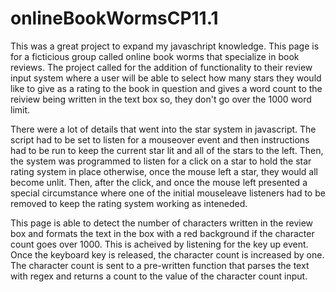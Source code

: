 # onlineBookWormsCP11.1

This was a great project to expand my javaschript knowledge.  This page is for a ficticious group called online book worms that specialize in book reviews.  The project called for the addition of functionality to their review input system where a user will be able to select how many stars they would like to give as a rating to the book in question and gives a word count to the reiview being written in the text box so, they don't go over the 1000 word limit.

There were a lot of details that went into the star system in javascript.  The script had to be set to listen for a mouseover event and then instructions had to be run to keep the current star lit and all of the stars to the left.  Then, the system was programmed to listen for a click on a star to hold the star rating system in place otherwise, once the mouse left a star, they would all become unlit.  Then, after the click, and once the mouse left presented a special circumstance where one of the initial mouseleave listeners had to be removed to keep the rating system working as inteneded.

This page is able to detect the number of characters written in the review box and formats the text in the box with a red background if the character count goes over 1000.  This is acheived by listening for the key up event.  Once the keyboard key is released, the character count is increased by one.  The character count is sent to a pre-written function that parses the text with regex and returns a count to the value of the character count input.

